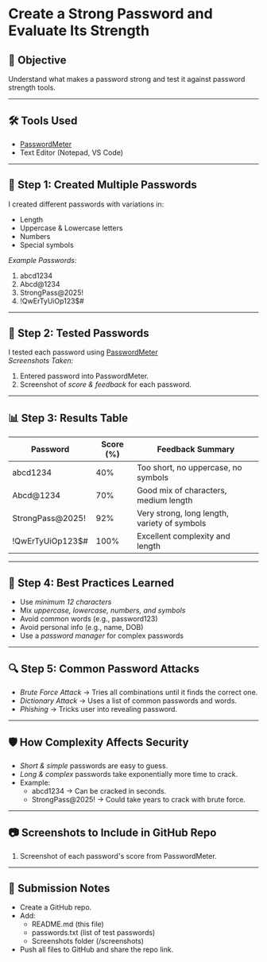 # Create a Strong Password and Evaluate Its Strength

## 🎯 Objective
Understand what makes a password strong and test it against password strength tools.

---

## 🛠 Tools Used
- [PasswordMeter](https://passwordmeter.com/)
- Text Editor (Notepad, VS Code)

---

## 🔹 Step 1: Created Multiple Passwords
I created different passwords with variations in:
- Length
- Uppercase & Lowercase letters
- Numbers
- Special symbols

*Example Passwords:*
1. abcd1234
2. Abcd@1234
3. StrongPass@2025!
4. !QwErTyUiOp123$#

---

## 🔹 Step 2: Tested Passwords
I tested each password using [PasswordMeter](https://passwordmeter.com/)  
*Screenshots Taken:*
1. Entered password into PasswordMeter.
2. Screenshot of *score & feedback* for each password.

---

## 📊 Step 3: Results Table

| Password              | Score (%) | Feedback Summary |
|-----------------------|-----------|------------------|
| abcd1234              | 40%       | Too short, no uppercase, no symbols |
| Abcd@1234             | 70%       | Good mix of characters, medium length |
| StrongPass@2025!      | 92%       | Very strong, long length, variety of symbols |
| !QwErTyUiOp123$#      | 100%      | Excellent complexity and length |

---

## 📝 Step 4: Best Practices Learned
- Use *minimum 12 characters*
- Mix *uppercase, lowercase, numbers, and symbols*
- Avoid common words (e.g., password123)
- Avoid personal info (e.g., name, DOB)
- Use a *password manager* for complex passwords

---

## 🔍 Step 5: Common Password Attacks
- *Brute Force Attack* → Tries all combinations until it finds the correct one.
- *Dictionary Attack* → Uses a list of common passwords and words.
- *Phishing* → Tricks user into revealing password.

---

## 🛡 How Complexity Affects Security
- *Short & simple* passwords are easy to guess.
- *Long & complex* passwords take exponentially more time to crack.
- Example:  
  - abcd1234 → Can be cracked in seconds.  
  - StrongPass@2025! → Could take years to crack with brute force.

---

## 📷 Screenshots to Include in GitHub Repo
1. Screenshot of each password's score from PasswordMeter.

---

## 📌 Submission Notes
- Create a GitHub repo.
- Add:
  - README.md (this file)
  - passwords.txt (list of test passwords)
  - Screenshots folder (/screenshots)
- Push all files to GitHub and share the repo link.
